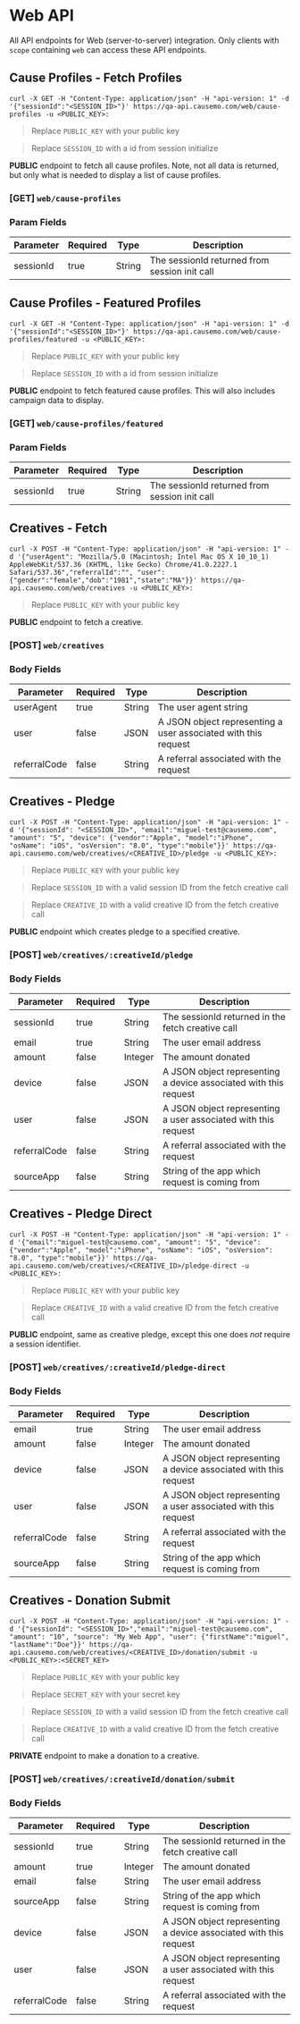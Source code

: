 Web API
====================
All API endpoints for Web (server-to-server) integration. Only clients with `scope` containing `web` can access these API endpoints.

## Cause Profiles - Fetch Profiles
```shell
curl -X GET -H "Content-Type: application/json" -H "api-version: 1" -d '{"sessionId":"<SESSION_ID>"}' https://qa-api.causemo.com/web/cause-profiles -u <PUBLIC_KEY>:
```

> Replace `PUBLIC_KEY` with your public key

> Replace `SESSION_ID` with a id from session initialize

**PUBLIC** endpoint to fetch all cause profiles. Note, not all data is returned, but only what is needed to display a list of cause profiles.

### [GET] `web/cause-profiles`

### Param Fields
Parameter | Required | Type | Description
--------- | ------- | ------- | -----------
sessionId | true | String | The sessionId returned from session init call

## Cause Profiles - Featured Profiles
```shell
curl -X GET -H "Content-Type: application/json" -H "api-version: 1" -d '{"sessionId":"<SESSION_ID>"}' https://qa-api.causemo.com/web/cause-profiles/featured -u <PUBLIC_KEY>:
```

> Replace `PUBLIC_KEY` with your public key

> Replace `SESSION_ID` with a id from session initialize

**PUBLIC** endpoint to fetch featured cause profiles. This will also includes campaign data to display.

### [GET] `web/cause-profiles/featured`

### Param Fields
Parameter | Required | Type | Description
--------- | ------- | ------- | -----------
sessionId | true | String | The sessionId returned from session init call

## Creatives - Fetch
```shell
curl -X POST -H "Content-Type: application/json" -H "api-version: 1" -d '{"userAgent": "Mozilla/5.0 (Macintosh; Intel Mac OS X 10_10_1) AppleWebKit/537.36 (KHTML, like Gecko) Chrome/41.0.2227.1 Safari/537.36","referralId":"", "user": {"gender":"female","dob":"1981","state":"MA"}}' https://qa-api.causemo.com/web/creatives -u <PUBLIC_KEY>:
```

> Replace `PUBLIC_KEY` with your public key

**PUBLIC** endpoint to fetch a creative.

### [POST] `web/creatives`
### Body Fields
Parameter | Required | Type | Description
--------- | ------- | ------- | -----------
userAgent | true | String | The user agent string
user | false | JSON | A JSON object representing a user associated with this request 
referralCode | false | String | A referral associated with the request

## Creatives - Pledge 
```shell
curl -X POST -H "Content-Type: application/json" -H "api-version: 1" -d '{"sessionId": "<SESSION_ID>", "email":"miguel-test@causemo.com", "amount": "5", "device": {"vendor":"Apple", "model":"iPhone", "osName": "iOS", "osVersion": "8.0", "type":"mobile"}}' https://qa-api.causemo.com/web/creatives/<CREATIVE_ID>/pledge -u <PUBLIC_KEY>:
```

> Replace `PUBLIC_KEY` with your public key

> Replace `SESSION_ID` with a valid session ID from the fetch creative call

> Replace `CREATIVE_ID` with a valid creative ID from the fetch creative call

**PUBLIC** endpoint which creates pledge to a specified creative.

### [POST] `web/creatives/:creativeId/pledge`
### Body Fields
Parameter | Required | Type | Description
--------- | ------- | ------- | -----------
sessionId | true | String | The sessionId returned in the fetch creative call
email | true | String | The user email address
amount | false | Integer | The amount donated
device | false | JSON | A JSON object representing a device associated with this request 
user | false | JSON | A JSON object representing a user associated with this request 
referralCode | false | String | A referral associated with the request
sourceApp | false | String | String of the app which request is coming from

## Creatives - Pledge Direct
```shell
curl -X POST -H "Content-Type: application/json" -H "api-version: 1" -d '{"email":"miguel-test@causemo.com", "amount": "5", "device": {"vendor":"Apple", "model":"iPhone", "osName": "iOS", "osVersion": "8.0", "type":"mobile"}}' https://qa-api.causemo.com/web/creatives/<CREATIVE_ID>/pledge-direct -u <PUBLIC_KEY>:
```

> Replace `PUBLIC_KEY` with your public key
 
> Replace `CREATIVE_ID` with a valid creative ID from the fetch creative call

**PUBLIC** endpoint, same as creative pledge, except this one does *not* require a session identifier.

### [POST] `web/creatives/:creativeId/pledge-direct`

### Body Fields
Parameter | Required | Type | Description
--------- | ------- | ------- | -----------
email | true | String | The user email address
amount | false | Integer | The amount donated
device | false | JSON | A JSON object representing a device associated with this request 
user | false | JSON | A JSON object representing a user associated with this request 
referralCode | false | String | A referral associated with the request
sourceApp | false | String | String of the app which request is coming from

## Creatives - Donation Submit
```shell
curl -X POST -H "Content-Type: application/json" -H "api-version: 1" -d '{"sessionId": "<SESSION_ID>","email":"miguel-test@causemo.com", "amount": "10", "source": "My Web App", "user": {"firstName":"miguel", "lastName":"Doe"}}' https://qa-api.causemo.com/web/creatives/<CREATIVE_ID>/donation/submit -u <PUBLIC_KEY>:<SECRET_KEY>
```

> Replace `PUBLIC_KEY` with your public key

> Replace `SECRET_KEY` with your secret key

> Replace `SESSION_ID` with a valid session ID from the fetch creative call

> Replace `CREATIVE_ID` with a valid creative ID from the fetch creative call

**PRIVATE** endpoint to make a donation to a creative.

### [POST] `web/creatives/:creativeId/donation/submit`

### Body Fields
Parameter | Required | Type | Description
--------- | ------- | ------- | -----------
sessionId | true | String | The sessionId returned in the fetch creative call
amount | true | Integer | The amount donated
email | false | String | The user email address
sourceApp | false | String | String of the app which request is coming from
device | false | JSON | A JSON object representing a device associated with this request 
user | false | JSON | A JSON object representing a user associated with this request 
referralCode | false | String | A referral associated with the request

